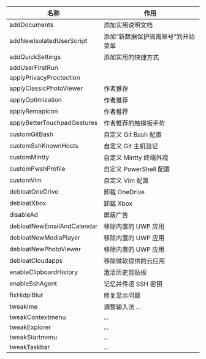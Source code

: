 | 名称                        | 作用                               |
| --------------------------- | ---------------------------------- |
| addDocuments                | 添加实用说明文档                   |
| addNewIsolatedUserScript    | 添加“新数据保护隔离账号”到开始菜单 |
| addQuickSettings            | 添加实用的快捷方式                 |
| addUserFirstRun             |                                    |
| applyPrivacyProctection     |                                    |
| applyClassicPhotoViewer     | 作者推荐                           |
| applyOptimization           | 作者推荐                           |
| applyRemapIcon              | 作者推荐                           |
| applyBetterTouchpadGestures | 作者推荐的触摸板手势               |
| customGitBash               | 自定义 Git Bash 配置               |
| customSshKnownHosts         | 自定义 Git 主机验证                |
| customMintty                | 自定义 Mintty 终端外观             |
| customPwshProfile           | 自定义 PowerShell 配置             |
| customVim                   | 自定义 Vim 配置                    |
| debloatOneDrive             | 卸载 OneDrive                      |
| debloatXbox                 | 卸载 Xbox                          |
| disableAd                   | 屏蔽广告                           |
| debloatNewEmailAndCalendar  | 移除内置的 UWP 应用                |
| debloatNewMediaPlayer       | 移除内置的 UWP 应用                |
| debloatNewPhotoViewer       | 移除内置的 UWP 应用                |
| debloatCloudapps            | 移除微软提供的云应用               |
| enableClipboardHistory      | 激活历史剪贴板                     |
| enableSshAgent              | 记忆并传递 SSH 密钥                |
| fixHidpiBlur                | 修复显示问题                       |
| tweakIme                    | 调整输入法 ...                     |
| tweakContextmenu            | ...                                |
| tweakExplorer               | ...                                |
| tweakStartmenu              | ...                                |
| tweakTaskbar                | ...                                |
